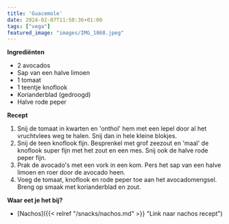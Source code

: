 ```yaml
---
title: 'Guacemole'
date: 2024-02-07T11:50:36+01:00
tags: ["vega"]
featured_image: "images/IMG_1068.jpeg"
---
```


**Ingrediënten**
- 2 avocados
- Sap van een halve limoen
- 1 tomaat
- 1 teentje knoflook
- Korianderblad (gedroogd)
- Halve rode peper

**Recept**
1. Snij de tomaat in kwarten en 'onthol' hem met een lepel door al het vruchtvlees weg te halen. Snij dan in hele kleine blokjes.
2. Snij de teen knoflook fijn. Besprenkel met grof zeezout en 'maal' de knoflook super fijn met het zout en een mes. Snij ook de halve rode peper fijn.
3. Prak de avocado's met een vork in een kom. Pers het sap van een halve limoen en roer door de avocado heen. 
4. Voeg de tomaat, knoflook en rode peper toe aan het avocadomengsel. Breng op smaak met korianderblad en zout.

**Waar eet je het bij?**
- [Nachos]({{< relref "/snacks/nachos.md" >}} "Link naar nachos recept")